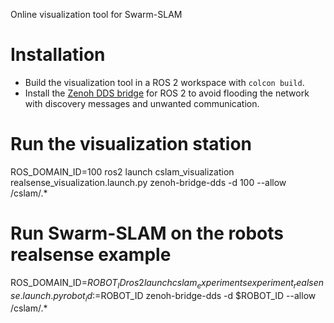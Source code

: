 Online visualization tool for Swarm-SLAM

# Installation
- Build the visualization tool in a ROS 2 workspace with `colcon build`.
- Install the [Zenoh DDS bridge](https://github.com/eclipse-zenoh/zenoh-plugin-dds) for ROS 2 to avoid flooding the network with discovery messages and unwanted communication.

# Run the visualization station
ROS_DOMAIN_ID=100 ros2 launch cslam_visualization realsense_visualization.launch.py
zenoh-bridge-dds -d 100 --allow /cslam/.*

# Run Swarm-SLAM on the robots realsense example
ROS_DOMAIN_ID=$ROBOT_ID ros2 launch cslam_experiments experiment_realsense.launch.py robot_id:=$ROBOT_ID
zenoh-bridge-dds -d $ROBOT_ID --allow /cslam/.*
